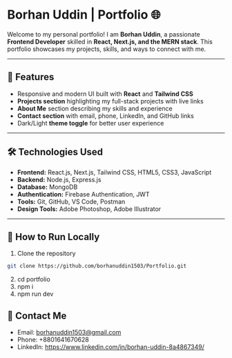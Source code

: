 # Borhan Uddin | Portfolio 🌐

Welcome to my personal portfolio! I am **Borhan Uddin**, a passionate **Frontend Developer** skilled in **React, Next.js, and the MERN stack**. This portfolio showcases my projects, skills, and ways to connect with me.

---

## 🌟 Features

- Responsive and modern UI built with **React** and **Tailwind CSS**  
- **Projects section** highlighting my full-stack projects with live links  
- **About Me** section describing my skills and experience  
- **Contact section** with email, phone, LinkedIn, and GitHub links  
- Dark/Light **theme toggle** for better user experience  

---

## 🛠 Technologies Used

- **Frontend:** React.js, Next.js, Tailwind CSS, HTML5, CSS3, JavaScript  
- **Backend:** Node.js, Express.js  
- **Database:** MongoDB  
- **Authentication:** Firebase Authentication, JWT  
- **Tools:** Git, GitHub, VS Code, Postman  
- **Design Tools:** Adobe Photoshop, Adobe Illustrator  

---

## 🚀 How to Run Locally

1. Clone the repository
```bash
git clone https://github.com/borhanuddin1503/Portfolio.git
```
2. cd portfolio
3. npm i
4. npm run dev


## 📧 Contact Me

- Email: borhanuddin1503@gmail.com
- Phone: +8801641670628
- LinkedIn: https://www.linkedin.com/in/borhan-uddin-8a4867349/
